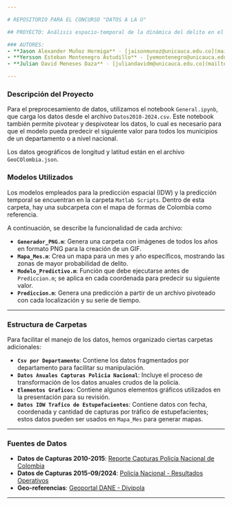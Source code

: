 ```yaml
---

# REPOSITORIO PARA EL CONCURSO "DATOS A LA U"

## PROYECTO: Análisis espacio-temporal de la dinámica del delito en el territorio colombiano

### AUTORES:
- **Jason Alexander Muñoz Hormiga** - [jaisonmunoz@unicauca.edu.co](mailto:jaisonmunoz@unicauca.edu.co)
- **Yersson Esteban Montenegro Astudillo** - [yemontenegro@unicauca.edu.co](mailto:yemontenegro@unicauca.edu.co)
- **Julian David Meneses Daza** - [juliandavidm@unicauca.edu.co](mailto:juliandavidm@unicauca.edu.co)

---
```


### Descripción del Proyecto
Para el preprocesamiento de datos, utilizamos el notebook `General.ipynb`, que carga los datos desde el archivo `Datos2010-2024.csv`. Este notebook también permite pivotear y despivotear los datos, lo cual es necesario para que el modelo pueda predecir el siguiente valor para todos los municipios de un departamento o a nivel nacional.

Los datos geográficos de longitud y latitud están en el archivo `GeoCOlombia.json`.

### Modelos Utilizados
Los modelos empleados para la predicción espacial (IDW) y la predicción temporal se encuentran en la carpeta `Matlab Scripts`. Dentro de esta carpeta, hay una subcarpeta con el mapa de formas de Colombia como referencia.

A continuación, se describe la funcionalidad de cada archivo:

- **`Generador_PNG.m`**: Genera una carpeta con imágenes de todos los años en formato PNG para la creación de un GIF.
- **`Mapa_Mes.m`**: Crea un mapa para un mes y año específicos, mostrando las zonas de mayor probabilidad de delito.
- **`Modelo_Predictivo.m`**: Función que debe ejecutarse antes de `Prediccion.m`; se aplica en cada coordenada para predecir su siguiente valor.
- **`Prediccion.m`**: Genera una predicción a partir de un archivo pivoteado con cada localización y su serie de tiempo.

---

### Estructura de Carpetas

Para facilitar el manejo de los datos, hemos organizado ciertas carpetas adicionales:

- **`Csv por Departamento`**: Contiene los datos fragmentados por departamento para facilitar su manipulación.
- **`Datos Anuales Capturas Policia Nacional`**: Incluye el proceso de transformación de los datos anuales crudos de la policía.
- **`Elementos Graficos`**: Contiene algunos elementos gráficos utilizados en la presentación para su revisión.
- **`Datos IDW Trafico de Estupefacientes`**: Contiene datos con fecha, coordenada y cantidad de capturas por tráfico de estupefacientes; estos datos pueden ser usados en `Mapa_Mes` para generar mapas.

---

### Fuentes de Datos

- **Datos de Capturas 2010-2015**: [Reporte Capturas Policía Nacional de Colombia](https://www.datos.gov.co/Seguridad-y-Defensa/Reporte-Capturas-Polic-a-Nacional-de-Colombia/cukt-wz9m/about_data)
- **Datos de Capturas 2015-09/2024**: [Policía Nacional - Resultados Operativos](https://www.policia.gov.co/resultados-operativos)
- **Geo-referencias**: [Geoportal DANE - Divipola](https://geoportal.dane.gov.co/servicios/descarga-y-metadatos/descarga-divipola/)

--- 
